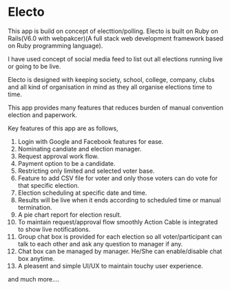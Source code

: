 # Electo

This app is build on concept of electtion/polling. Electo is built on Ruby on Rails(V6.0 with webpakcer)(A full stack web development framework based on Ruby programming language).

I have used concept of social media feed to list out all elections running live or going to be live.

Electo is designed with keeping society, school, college, company, clubs and all kind of organisation in mind as they all organise elections time to time.

This app provides many features that reduces burden of manual convention election and paperwork.

Key features of this app are as follows,

1. Login with Google and Facebook features for ease.
2. Nominating candiate and election manager.
3. Request approval work flow.
4. Payment option to be a candidate.
5. Restricting only limited and selected voter base.
6. Feature to add CSV file for voter and only those voters can do vote for that specific election.
7. Election scheduling at specific date and time.
8. Results will be live when it ends according to scheduled time or manual termination.
9. A pie chart report for election result.
10. To maintain request/approval flow smoothly Action Cable is integrated to show live notifications.
11. Group chat box is provided for each election so all voter/participant can talk to each other and ask any question to manager if any.
12. Chat box can be managed by manager. He/She can enable/disable chat box anytime.
13. A pleasent and simple UI/UX to maintain touchy user experience.

and much more....
